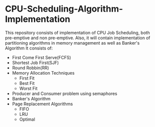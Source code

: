 # CPU-Scheduling-Algorithm-Implementation

This repository consists of implementation of CPU Job Scheduling, both pre-emptive and non pre-emptive.
Also, it will contain implementation of partitioning algorithms in memory management as well as Banker's Algorithm
It consists of:

   * First Come First Serve(FCFS)
   * Shortest Job First(SJF)
   * Round Robbin(RR)
   * Memory Allocation Techniques
      - First Fit
      - Best Fit
      - Worst Fit
   * Producer and Consumer problem using semaphores
   * Banker's Algorithm
   * Page Replacement Algorithms
      - FIFO
      - LRU
      - Optimal
